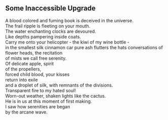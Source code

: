 Some Inaccessible Upgrade
-------------------------
A blood colored and fuming book is deceived in the universe.  
The frail ripple is fleeting on your mouth.  
The water enchanting clocks are devoured.  
Like depths pampering inside coats.  
Carry me onto your helicopter - the kiwi of my wine bottle -  
in the smallest silk cinnamon car pure ash flutters the hats conversations of flower heads, the recitation  
of mists we call free serenity.  
Of delicate apple, spirit  
of the propellers,  
forced child blood, your kisses  
return into exile  
and a droplet of silk, with remnants of the divisions.  
Transparent fire to my hated soul!  
Worn-out weather, shaken lights like the cactus.  
He is in us at this moment of first making.  
I saw how serenities are began  
by the arcane wave.  
